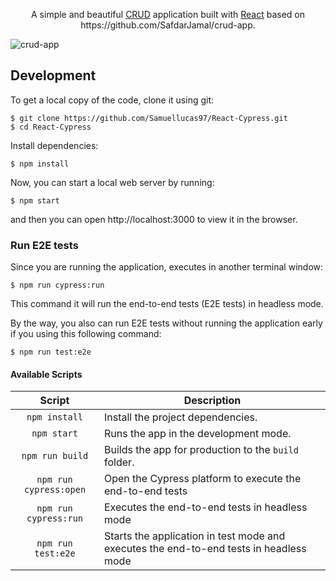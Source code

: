 
<p align="center">
  A simple and beautiful <a href="https://www.codecademy.com/articles/what-is-crud">CRUD</a> application built with <a href="https://reactjs.org">React</a> based on https://github.com/SafdarJamal/crud-app.
</p>

![crud-app](https://user-images.githubusercontent.com/48409548/94567114-8aa5ea80-0284-11eb-99f6-87401b099848.png)


## Development

To get a local copy of the code, clone it using git:

```
$ git clone https://github.com/Samuellucas97/React-Cypress.git
$ cd React-Cypress
```

Install dependencies:

```
$ npm install
```

Now, you can start a local web server by running:

```
$ npm start
```

and then you can open http://localhost:3000 to view it in the browser.

### Run E2E tests 

Since you are running the application, executes in another terminal window:

```
$ npm run cypress:run
```

This command it will run the end-to-end tests (E2E tests) in headless mode.

By the way, you also can run E2E tests without running the application early if you using this following command:

```
$ npm run test:e2e
```


#### Available Scripts

| Script        | Description                                                             |
| :-------------: | ----------------------------------------------------------------------- |
| `npm install`     | Install the project dependencies.                                   |
| `npm start`     | Runs the app in the development mode.                                   |
| `npm run build` | Builds the app for production to the `build` folder.                    |
| `npm run cypress:open` | Open the Cypress platform to execute the end-to-end tests |
| `npm run cypress:run` | Executes the end-to-end tests in headless mode |
| `npm run test:e2e` | Starts the application in test mode and executes the end-to-end tests in headless mode  |


